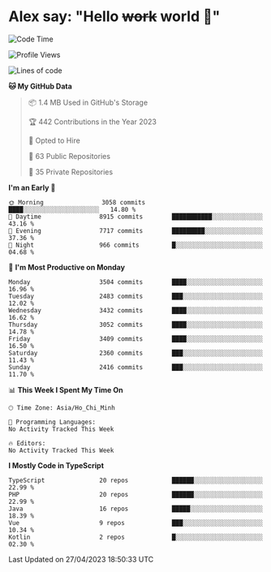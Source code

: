 # Alex say: "Hello ~~work~~ world 🐾"

<!--START_SECTION:waka-->
![Code Time](http://img.shields.io/badge/Code%20Time-839%20hrs%205%20mins-blue)

![Profile Views](http://img.shields.io/badge/Profile%20Views-0-blue)

![Lines of code](https://img.shields.io/badge/From%20Hello%20World%20I%27ve%20Written-41.9%20million%20lines%20of%20code-blue)

**🐱 My GitHub Data** 

> 📦 1.4 MB Used in GitHub's Storage 
 > 
> 🏆 442 Contributions in the Year 2023
 > 
> 💼 Opted to Hire
 > 
> 📜 63 Public Repositories 
 > 
> 🔑 35 Private Repositories 
 > 
**I'm an Early 🐤** 

```text
🌞 Morning                3058 commits        ████░░░░░░░░░░░░░░░░░░░░░   14.80 % 
🌆 Daytime                8915 commits        ███████████░░░░░░░░░░░░░░   43.16 % 
🌃 Evening                7717 commits        █████████░░░░░░░░░░░░░░░░   37.36 % 
🌙 Night                  966 commits         █░░░░░░░░░░░░░░░░░░░░░░░░   04.68 % 
```
📅 **I'm Most Productive on Monday** 

```text
Monday                   3504 commits        ████░░░░░░░░░░░░░░░░░░░░░   16.96 % 
Tuesday                  2483 commits        ███░░░░░░░░░░░░░░░░░░░░░░   12.02 % 
Wednesday                3432 commits        ████░░░░░░░░░░░░░░░░░░░░░   16.62 % 
Thursday                 3052 commits        ████░░░░░░░░░░░░░░░░░░░░░   14.78 % 
Friday                   3409 commits        ████░░░░░░░░░░░░░░░░░░░░░   16.50 % 
Saturday                 2360 commits        ███░░░░░░░░░░░░░░░░░░░░░░   11.43 % 
Sunday                   2416 commits        ███░░░░░░░░░░░░░░░░░░░░░░   11.70 % 
```


📊 **This Week I Spent My Time On** 

```text
🕑︎ Time Zone: Asia/Ho_Chi_Minh

💬 Programming Languages: 
No Activity Tracked This Week

🔥 Editors: 
No Activity Tracked This Week
```

**I Mostly Code in TypeScript** 

```text
TypeScript               20 repos            ██████░░░░░░░░░░░░░░░░░░░   22.99 % 
PHP                      20 repos            ██████░░░░░░░░░░░░░░░░░░░   22.99 % 
Java                     16 repos            █████░░░░░░░░░░░░░░░░░░░░   18.39 % 
Vue                      9 repos             ███░░░░░░░░░░░░░░░░░░░░░░   10.34 % 
Kotlin                   2 repos             █░░░░░░░░░░░░░░░░░░░░░░░░   02.30 % 
```




 Last Updated on 27/04/2023 18:50:33 UTC
<!--END_SECTION:waka-->
